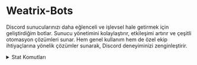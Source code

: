 # Weatrix-Bots
Discord sunucularınızı daha eğlenceli ve işlevsel hale getirmek için geliştirdiğim botlar. Sunucu yönetimini kolaylaştırır, etkileşimi artırır ve çeşitli otomasyon çözümleri sunar. Hem genel kullanım hem de özel ekip ihtiyaçlarına yönelik çözümler sunarak, Discord deneyiminizi zenginleştirir.

<details>
  <summary>Stat Komutları</summary>
| Komut                  | Resim                                                                                                  |
| ---------------------- | ------------------------------------------------------------------------------------------------------ |
| Stat  | ![image](https://github.com/user-attachments/assets/9f84a693-0602-4dbe-ab24-bd53d4fb5da5) |
| Top | ![image](https://github.com/user-attachments/assets/41fc5e56-6935-45cd-a4f3-6b921cfc4a22) |
| Level | ![image](https://github.com/user-attachments/assets/a278378d-a019-43cf-9ae5-03847bca6ef3) |
</details>
